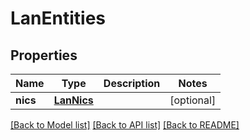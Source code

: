# LanEntities

## Properties
Name | Type | Description | Notes
------------ | ------------- | ------------- | -------------
**nics** | [**LanNics**](LanNics.md) |  | [optional] 

[[Back to Model list]](../README.md#documentation-for-models) [[Back to API list]](../README.md#documentation-for-api-endpoints) [[Back to README]](../README.md)



